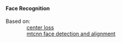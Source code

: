 #### Face Recognition

Based on:   
&#8195;&#8195;&#8195;&#8195;[center loss](https://github.com/ydwen/caffe-face)  
&#8195;&#8195;&#8195;&#8195;[mtcnn face detection and alignment](https://github.com/kpzhang93/MTCNN_face_detection_alignment)